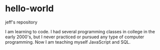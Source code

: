 # hello-world
jeff's repository

I am learning to code. I had several programming classes in college in the early 2000's, but I never practiced or pursued any type of computer programming. Now I am teaching myself JavaScript and SQL.
